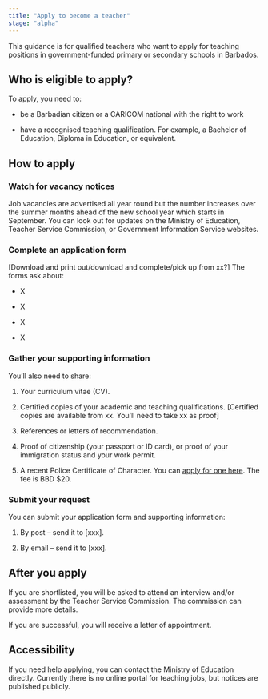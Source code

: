 ```yaml
---
title: "Apply to become a teacher"
stage: "alpha"
---
```


This guidance is for qualified teachers who want to apply for teaching positions in government-funded primary or secondary schools in Barbados.

## Who is eligible to apply?

To apply, you need to:  

- be a Barbadian citizen or a CARICOM national with the right to work

- have a recognised teaching qualification. For example, a Bachelor of Education, Diploma in Education, or equivalent. 

## How to apply

### Watch for vacancy notices

Job vacancies are advertised all year round but the number increases over the summer months ahead of the new school year which starts in September. You can look out for updates on the Ministry of Education, Teacher Service Commission, or Government Information Service websites.

### Complete an application form

\[Download and print out/download and complete/pick up from xx?] The forms ask about:

- X

- X

- X

- X


### Gather your supporting information 

You’ll also need to share:  

1. Your curriculum vitae (CV).

2. Certified copies of your academic and teaching qualifications. \[Certified copies are available from xx. You’ll need to take xx as proof]

3. References or letters of recommendation.

4. Proof of citizenship (your passport or ID card), or proof of your immigration status and your work permit.

5. A recent Police Certificate of Character. You can [apply for one here](https://forms.gov.bb/CertificateOfCharacter). The fee is BBD $20. 


### Submit your request

You can submit your application form and supporting information:

1. By post – send it to \[xxx]. 

2. By email – send it to \[xxx].


## After you apply

If you are shortlisted, you will be asked to attend an interview and/or assessment by the Teacher Service Commission. The commission can provide more details.

If you are successful, you will receive a letter of appointment. 


## Accessibility

If you need help applying, you can contact the Ministry of Education directly. Currently there is no online portal for teaching jobs, but notices are published publicly.